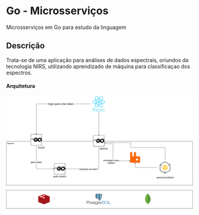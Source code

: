 # Go - Microsserviços

Microsserviços em Go para estudo da linguagem

## Descrição
Trata-se de uma aplicação para análises de dados espectrais, oriundos da tecnologia NIRS, utilizando aprendizado de máquina para classificaçao dos espectros.


#### Arquitetura

![Arquitetura](./docs/images/spectra.png)
